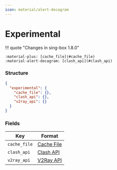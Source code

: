 ```yaml
---
icon: material/alert-decagram
---
```


# Experimental

!!! quote "Changes in sing-box 1.8.0"

    :material-plus: [cache_file](#cache_file)  
    :material-alert-decagram: [clash_api](#clash_api)

### Structure

```json
{
  "experimental": {
    "cache_file": {},
    "clash_api": {},
    "v2ray_api": {}
  }
}
```

### Fields

| Key          | Format                     |
|--------------|----------------------------|
| `cache_file` | [Cache File](./cache-file) |
| `clash_api`  | [Clash API](./clash-api)   |
| `v2ray_api`  | [V2Ray API](./v2ray-api)   |